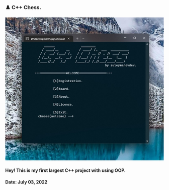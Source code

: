 ### ♟️ C++ Chess.

![img](https://github.com/suleymanovdev/cppchess/blob/main/img/img.jpg?raw=true)

#### Hey! This is my first largest C++ project with using OOP.

#### Date: July 03, 2022
